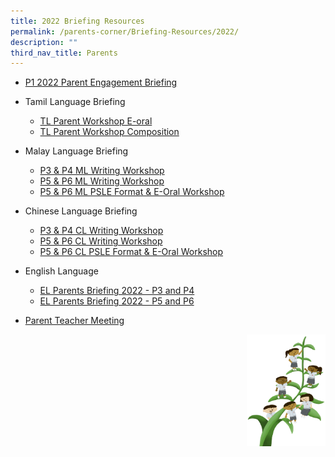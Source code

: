 ```yaml
---
title: 2022 Briefing Resources
permalink: /parents-corner/Briefing-Resources/2022/
description: ""
third_nav_title: Parents
---
```

*   [P1 2022 Parent Engagement Briefing](/p1-parent-engagement-briefing.pdf)  
    
*   Tamil Language Briefing
	*   [TL Parent Workshop E-oral](/files/TL_Parent%20Workshop_E-oral_2022.pdf)
	*   [TL Parent Workshop Composition](/files/TL_Parent%20Workshop_Composition_2022.pdf)
    
*   Malay Language Briefing
	*   [P3 & P4 ML Writing Workshop](/files/2022%20P3%20%20P4%20ML%20Writing%20Workshop%20for%20parents.pdf)
	*   [P5 & P6 ML Writing Workshop](/files/2022%20P5%20%20P6%20ML%20Writing%20Workshop%20for%20parents.pdf)
	*   [P5 & P6 ML PSLE Format & E-Oral Workshop](/files/2022%20P5%20%20P6%20ML%20PSLE%20Format%20%20E-Oral%20Workshop%20for%20parents.pdf)
    
*   Chinese Language Briefing
	*    [P3 & P4 CL Writing Workshop](/files/For%20school%20website%202022%20CL%20P3%20%20P4%20Writing%20Workshop.pdf)
	*   [P5 & P6 CL Writing Workshop](/files/2022%20P5P6%20CL%20Parent%20Workshop%20Writing_P5P6.pdf)
	*   [P5 & P6 CL PSLE Format & E-Oral Workshop](/files/2022%20_P5%20and%20P6%20CL_Final.pdf)
*   English Language
	*    [EL Parents Briefing 2022 - P3 and P4](/files/EL%20Parents%20Briefing%202022%20-%20P3%20and%20P4.pdf)
	*   [EL Parents Briefing 2022 - P5 and P6](/files/EL%20Parents%20Briefing%202022%20-%20P5%20and%20P6.pdf)

  

*   [Parent Teacher Meeting](/files/MTP-22%20P4%20Holistic%20Programme%20%20Subject-based%20Banding_ForUpload.pdf)

<img src="/images/Small%20logo/gwps%20children%20(1).png" 
     style="width:25%;float:right">